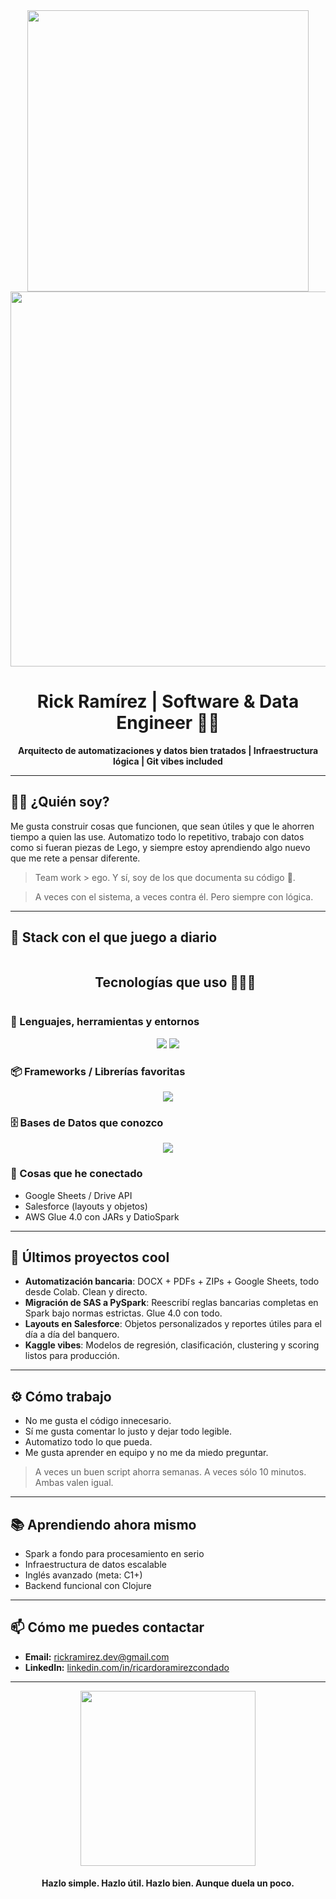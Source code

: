 <div align="center">
  <img src="https://github-readme-stats.vercel.app/api?username=rickramirez&theme=radical&show_icons=true&count_private=true" width="450" />
  <br/>
  <img src="https://github-profile-trophy.vercel.app/?username=rickramirez&theme=radical&row=1&column=7&margin-h=15&margin-w=5&no-bg=true" width="600" />

  <h1>Rick Ramírez | Software & Data Engineer 🧠🚀</h1>
  <strong>Arquitecto de automatizaciones y datos bien tratados | Infraestructura lógica | Git vibes included</strong>
</div>

---

## 🙋‍♂️ ¿Quién soy?

Me gusta construir cosas que funcionen, que sean útiles y que le ahorren tiempo a quien las use. Automatizo todo lo repetitivo, trabajo con datos como si fueran piezas de Lego, y siempre estoy aprendiendo algo nuevo que me rete a pensar diferente.

> Team work > ego. Y sí, soy de los que documenta su código 🧠.

> A veces con el sistema, a veces contra él. Pero siempre con lógica.

---

## 🔧 Stack con el que juego a diario

<!--tech stack icons-->
<div id="user-content-toc">
  <ul align="center">
    <summary><h2 style="display: inline-block">Tecnologías que uso 👨🏻‍💻</h2></summary>
  </ul>
</div>

### 🧠 Lenguajes, herramientas y entornos
<p align="center">
  <img src="https://skillicons.dev/icons?i=python,javascript,typescript,csharp,clojure,spark&theme=dark" />
  <img src="https://skillicons.dev/icons?i=html,css,git,github,linux,vscode,pycharm&theme=dark" />
</p>

### 📦 Frameworks / Librerías favoritas
<p align="center">
  <img src="https://skillicons.dev/icons?i=flask,fastapi,streamlit,selenium,beautifulsoup&theme=dark" />
</p>

### 🗄️ Bases de Datos que conozco
<p align="center">
  <img src="https://skillicons.dev/icons?i=postgres,mysql,oracle,bigquery,mongodb,firebase,redis&theme=dark" />
</p>

### 🔌 Cosas que he conectado
- Google Sheets / Drive API
- Salesforce (layouts y objetos)
- AWS Glue 4.0 con JARs y DatioSpark

---

## 🌱 Últimos proyectos cool

- **Automatización bancaria**: DOCX + PDFs + ZIPs + Google Sheets, todo desde Colab. Clean y directo.
- **Migración de SAS a PySpark**: Reescribí reglas bancarias completas en Spark bajo normas estrictas. Glue 4.0 con todo.
- **Layouts en Salesforce**: Objetos personalizados y reportes útiles para el día a día del banquero.
- **Kaggle vibes**: Modelos de regresión, clasificación, clustering y scoring listos para producción.

---

## ⚙️ Cómo trabajo

- No me gusta el código innecesario.
- Sí me gusta comentar lo justo y dejar todo legible.
- Automatizo todo lo que pueda.
- Me gusta aprender en equipo y no me da miedo preguntar.

> A veces un buen script ahorra semanas. A veces sólo 10 minutos. Ambas valen igual.

---

## 📚 Aprendiendo ahora mismo

- Spark a fondo para procesamiento en serio
- Infraestructura de datos escalable
- Inglés avanzado (meta: C1+)
- Backend funcional con Clojure

---

## 📫 Cómo me puedes contactar

- **Email:** rickramirez.dev@gmail.com
- **LinkedIn:** [linkedin.com/in/ricardoramirezcondado](https://www.linkedin.com/in/ricardoramirezcondado/)

---

<div align="center">
  <img src="https://media.giphy.com/media/v1.Y2lkPTc5MGI3NjExaHIzOTN6bmtjMGZnOTM3NmVkZWoxZmtrdHBzazJodDY0aTF0Y3lhYSZlcD12MV9naWZzX3NlYXJjaCZjdD1n/BpGWitbFZfls3qX5B9/giphy.gif" width="280" />

  <h4>Hazlo simple. Hazlo útil. Hazlo bien. Aunque duela un poco.</h4>
</div>

